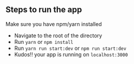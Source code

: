 ## Steps to run the app

Make sure you have npm/yarn installed
 - Navigate to the root of the directory
 - Run `yarn` or `npm install`
 - Run `yarn run start:dev` or `npm run start:dev`
 - Kudos!! your app is running on `localhost:3000`
